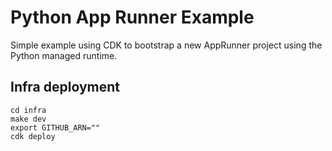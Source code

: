 # Python App Runner Example

Simple example using CDK to bootstrap a new AppRunner project using the Python managed runtime.

## Infra deployment

```console
cd infra
make dev
export GITHUB_ARN=""
cdk deploy
```

